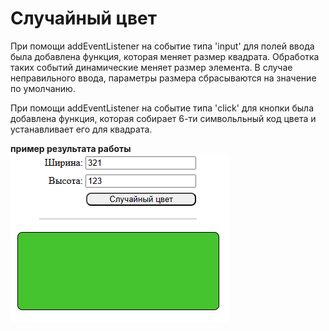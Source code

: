 # Случайный цвет

При помощи addEventListener на событие типа 'input' для полей ввода была добавлена функция, которая меняет размер квадрата. Обработка таких событий динамические меняет размер элемента. В случае неправильного ввода, параметры размера сбрасываются на значение по умолчанию.

При помощи addEventListener на событие типа 'click' для кнопки была добавлена функция, которая собирает 6-ти символьльный код цвета и устанавливает его для квадрата.  

**пример результата работы**  
![alt text](/src/JS_task1.png)